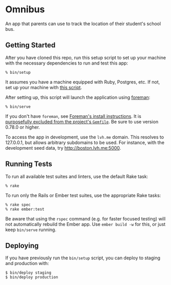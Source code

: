 # Omnibus

An app that parents can use to track the location of their student's school bus.

## Getting Started

After you have cloned this repo, run this setup script to set up your machine
with the necessary dependencies to run and test this app:

    % bin/setup

It assumes you have a machine equipped with Ruby, Postgres, etc. If not, set up
your machine with [this script].

[this script]: https://github.com/Vermonster/laptop

After setting up, this script will launch the application using [foreman]:

    % bin/serve

If you don't have `foreman`, see [Foreman's install instructions][foreman]. It
is [purposefully excluded from the project's `Gemfile`][exclude]. Be sure to use
version 0.78.0 or higher.

To access the app in development, use the `lvh.me` domain. This resolves to
127.0.0.1, but allows arbitrary subdomains to be used. For instance, with the
development seed data, try <http://boston.lvh.me:5000>.

[foreman]: https://github.com/ddollar/foreman
[exclude]: https://github.com/ddollar/foreman/pull/437#issuecomment-41110407

## Running Tests

To run all available test suites and linters, use the default Rake task:

    % rake

To run only the Rails or Ember test suites, use the appropriate Rake tasks:

    % rake spec
    % rake ember:test

Be aware that using the `rspec` command (e.g. for faster focused testing) will
not automatically rebuild the Ember app. Use `ember build -w` for this, or just
keep `bin/serve` running.

## Deploying

If you have previously run the `bin/setup` script, you can deploy to staging and
production with:

    $ bin/deploy staging
    $ bin/deploy production
